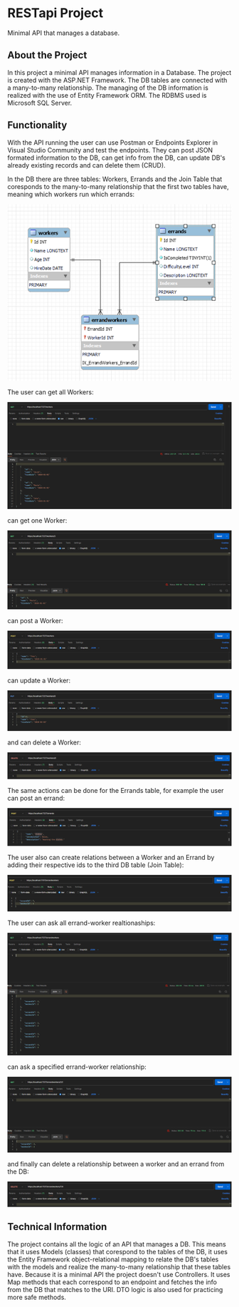 # RESTapi Project
Minimal API that manages a database.

## About the Project
In this project a minimal API manages information in a Database. The project is created with the ASP.NET Framework. The DB tables
are connected with a many-to-many relationship. The managing of the DB information is realized with the use of Entity Framework
ORM. The RDBMS used is Microsoft SQL Server.

## Functionality
With the API running the user can use Postman or Endpoints Explorer in Visual Studio Community and test the endpoints. They
can post JSON formated information to the DB, can get info from the DB, can update DB's already existing records and can 
delete them (CRUD).

In the DB there are three tables: Workers, Errands and the Join Table that coresponds to the many-to-many relationship that the
first two tables have, meaning which workers run which errands:

![database](<Minimal_API_Project/Images/Database.png>)

The user can get all Workers:

![get all workers](<Minimal_API_Project/Images/getallworkers_image.png>)

can get one Worker:

![get one worker](<Minimal_API_Project/Images/getoneworker.png>)

can post a Worker:

![post a worker](<Minimal_API_Project/Images/postaworker.png>)

can update a Worker:

![update worker](<Minimal_API_Project/Images/updateworker.png>)

and can delete a Worker:

![delete worker](<Minimal_API_Project/Images/deleteworker.png>)

The same actions can be done for the Errands table, for example the user can post an errand:

![post an errand](<Minimal_API_Project/Images/postanerrand.png>)

The user also can create relations between a Worker and an Errand by adding their respective ids to the third DB table (Join Table):

![post errand worker](<Minimal_API_Project/Images/posterrandworker.png>)

The user can ask all errand-worker realtionaships:

![get all errandworkers](<Minimal_API_Project/Images/getallerrandworkers.png>)

can ask a specified errand-worker relationship:

![get one errandworker](<Minimal_API_Project/Images/getanerrandworker.png>)

and finally can delete a relationship between a worker and an errand from the DB:

![delete errandworker](<Minimal_API_Project/Images/deleteerrandworker.png>)

## Technical Information
The project contains all the logic of an API that manages a DB. This means that it uses Models (classes) that corespond to the tables
of the DB, it uses the Entity Framework object-relational mapping to relate the DB's tables with the models and realize the many-to-many
relationship that these tables have. Because it is a minimal API the project doesn't use Controllers. It uses Map methods that each 
correspond to an endpoint and fetches the info from the DB that matches to the URI. DTO logic is also used for practicing more safe methods.
